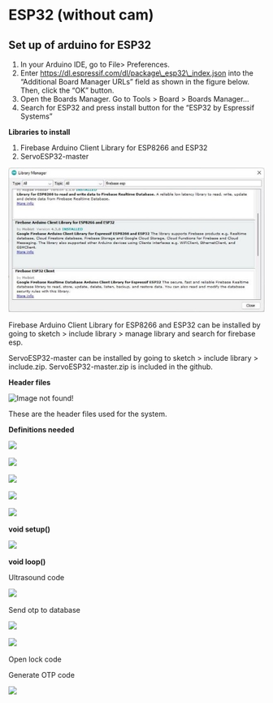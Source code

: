# ESP32 (without cam)

## Set up of arduino for ESP32

1. In your Arduino IDE, go to File> Preferences.
1. Enter https://dl.espressif.com/dl/package\_esp32\_index.json into the “Additional Board Manager URLs” field as shown in the figure below. Then, click the “OK” button.
1. Open the Boards Manager. Go to Tools > Board > Boards Manager…
1. Search for ESP32 and press install button for the “ESP32 by Espressif Systems”

**Libraries to install**

1. Firebase Arduino Client Library for ESP8266 and ESP32
1. ServoESP32-master

![Image not found!](https://github.com/Xeropyt/IOTS-Project/blob/main/Images/321.jpeg?raw=true)

Firebase Arduino Client Library for ESP8266 and ESP32 can be installed by going to sketch > include library > manage library and search for firebase esp.

ServoESP32-master can be installed by going to sketch > include library > include.zip. ServoESP32-master.zip is included in the github.

**Header files**

![Image not found!](https://github.com/Xeropyt/IOTS-Project/blob/main/Images/322.png?raw=true)

These are the header files used for the system.

**Definitions needed**

![](Aspose.Words.921cebd0-e2fd-40a3-bba6-219666373839.003.png)

![](Aspose.Words.921cebd0-e2fd-40a3-bba6-219666373839.004.png)

![](Aspose.Words.921cebd0-e2fd-40a3-bba6-219666373839.005.png)

![](Aspose.Words.921cebd0-e2fd-40a3-bba6-219666373839.006.png)

![](Aspose.Words.921cebd0-e2fd-40a3-bba6-219666373839.007.png)

**void setup()**

![](Aspose.Words.921cebd0-e2fd-40a3-bba6-219666373839.008.jpeg)

**void loop()**

Ultrasound code

![](Aspose.Words.921cebd0-e2fd-40a3-bba6-219666373839.009.png)

Send otp to database

![](Aspose.Words.921cebd0-e2fd-40a3-bba6-219666373839.010.jpeg)

![](Aspose.Words.921cebd0-e2fd-40a3-bba6-219666373839.011.png)

Open lock code

Generate OTP code

![](Aspose.Words.921cebd0-e2fd-40a3-bba6-219666373839.012.png)
